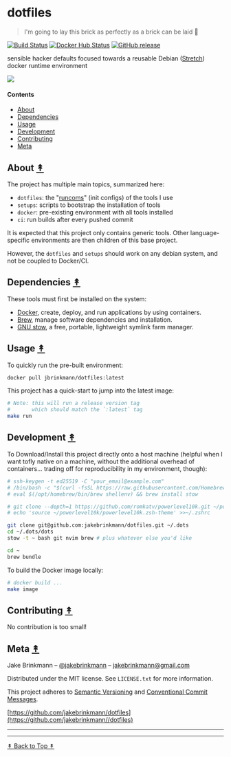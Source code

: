 # dotfiles
> I'm going to lay this brick as perfectly as a brick can be laid 🧱

[![Build Status][travis-image]][travis-url]
[![Docker Hub Status][docker-image]][docker-url]
[![GitHub release][github-image]][github-url]

[travis-image]: https://img.shields.io/travis/jakebrinkmann/dotfiles/primary.svg?style=flat-square
[travis-url]: https://travis-ci.org/jakebrinkmann/dotfiles
[docker-image]: https://img.shields.io/docker/automated/jbrinkmann/dotfiles.svg?style=flat-square
[docker-url]: https://hub.docker.com/r/jbrinkmann/dotfiles/tags/
[github-image]: https://img.shields.io/github/last-commit/jakebrinkmann/dotfiles.svg?style=flat-square
[github-url]: https://github.com/jakebrinkmann/dotfiles

sensible hacker defaults focused towards a reusable Debian ([Stretch][deb-rel-url]) docker runtime environment

[deb-rel-url]: https://www.debian.org/releases/

![](https://user-images.githubusercontent.com/4110571/51054150-734f3700-15a1-11e9-9939-4a14269b2685.png)

#### Contents

* [About](#about-)
* [Dependencies](#dependencies-)
* [Usage](#usage-)
* [Development](#development-)
* [Contributing](#contributing-)
* [Meta](#meta-)

## About [&#x219F;](#contents)

The project has multiple main topics, summarized here:

* `dotfiles`: the "[runcoms](https://en.wikipedia.org/wiki/Run_commands)" (init configs) of the tools I use
* `setups`: scripts to bootstrap the installation of tools
* `docker`: pre-existing environment with all tools installed
* `ci`: run builds after every pushed commit

It is expected that this project only contains generic tools.
Other language-specific environments are then children of this base project.

However, the `dotfiles` and `setups` should work on any debian system, and not be coupled to Docker/CI.

## Dependencies [&#x219F;](#contents)

These tools must first be installed on the system:

* [Docker](https://docs.docker.com/install/), create, deploy, and run applications by using containers.
* [Brew](https://brew.sh/), manage software dependencies and installation.
* [GNU stow](http://www.gnu.org/software/stow/), a free, portable, lightweight symlink farm manager.

## Usage [&#x219F;](#contents)

To quickly run the pre-built environment:

```sh
docker pull jbrinkmann/dotfiles:latest
```

This project has a quick-start to jump into the latest image:

```sh
# Note: this will run a release version tag
#       which should match the `:latest` tag
make run
```


## Development  [&#x219F;](#contents)

To Download/Install this project directly onto a host machine (helpful when I want tofly native on a machine, without the additional overhead of containers... trading off for reproducibility in my environment, though):

```bash
# ssh-keygen -t ed25519 -C "your_email@example.com"
# /bin/bash -c "$(curl -fsSL https://raw.githubusercontent.com/Homebrew/install/HEAD/install.sh)"
# eval $(/opt/homebrew/bin/brew shellenv) && brew install stow

# git clone --depth=1 https://github.com/romkatv/powerlevel10k.git ~/powerlevel10k
# echo 'source ~/powerlevel10k/powerlevel10k.zsh-theme' >>~/.zshrc

git clone git@github.com:jakebrinkmann/dotfiles.git ~/.dots
cd ~/.dots/dots
stow -t ~ bash git nvim brew # plus whatever else you'd like

cd ~
brew bundle
```

To build the Docker image locally:

```sh
# docker build ...
make image
```


## Contributing  [&#x219F;](#contents)

No contribution is too small!

## Meta [&#x219F;](#contents)

Jake Brinkmann – [@jakebrinkmann](https://twitter.com/jakebrinkmann) – jakebrinkmann@gmail.com

Distributed under the MIT license. See ``LICENSE.txt`` for more information.

This project adheres to [Semantic Versioning](https://semver.org/spec/v2.0.0.html) and [Conventional Commit Messages](https://www.conventionalcommits.org/en/v1.0.0-beta.2/#summary).

[https://github.com/jakebrinkmann/dotfiles](https://github.com/jakebrinkmann//dotfiles)

---
---

[&#x219F; Back to Top &#x219F;](#readme)
